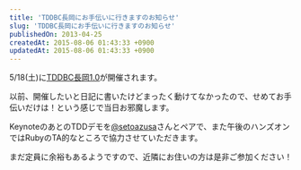 ```yaml
---
title: 'TDDBC長岡にお手伝いに行きますのお知らせ'
slug: 'TDDBC長岡にお手伝いに行きますのお知らせ'
publishedOn: 2013-04-25
createdAt: 2015-08-06 01:43:33 +0900
updatedAt: 2015-08-06 01:43:33 +0900
---
```

5/18(土)に[TDDBC長岡1.0](https://tddbc.doorkeeper.jp/events/3699)が開催されます。

以前、開催したいと日記に書いたけどまったく動けてなかったので、せめてお手伝いだけは！という感じで当日お邪魔します。

KeynoteのあとのTDDデモを[@setoazusa](https://twitter.com/setoazusa)さんとペアで、また午後のハンズオンではRubyのTA的なところで協力させていただきます。

まだ定員に余裕もあるようですので、近隣にお住いの方は是非ご参加ください！
